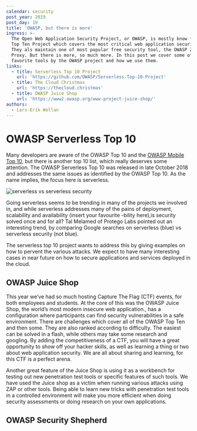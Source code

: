 ```yaml
---
calendar: security
post_year: 2019
post_day: 19
title: 'OWASP, but there is more'
ingress: >-
  The Open Web Application Security Project, or OWASP, is mostly know for it's
  Top Ten Project which covers the most critical web application security risks.
  They als maintain one of most popular free security tool, the OWASP Zed Attack
  Proxy. But there is more, so much more. In this post we cover some of our
  favorite tools by the OWASP project and how we use them.
links:
  - title: Serverless Top 10 Project
    url: 'https://github.com/OWASP/Serverless-Top-10-Project'
  - title: The Cloud Christmas
    url: 'https://thecloud.christmas'
  - title: OWASP Juice Shop
    url: 'https://www2.owasp.org/www-project-juice-shop/'
authors:
  - Lars-Erik Wollan
---
```

# OWASP Serverless Top 10

Many developers are aware of the OWASP Top 10 and the [OWASP Mobile Top 10](https://security.christmas/2019/7/), but there is another top 10 list, which really deserves some attention. The OWASP Serverless Top 10 was released in late October 2018 and addresses the same issues as identified by the OWASP Top 10. As the name implies, the focus here is serverless.

![](/assets/serverless-vs-serverless-security.png "serverless vs serverless security")

Going serverless seems to be trending in many of the projects we involved in, and while serverless addresses many of the pains of deployment, scalability and availability (insert your favourite -bility here),is security solved once and for all? Tal Melamed of Protego Labs pointed out an interesting trend, by comparing Google searches on serverless (blue) vs serverless security (not blue).

The serverless top 10 project wants to address this by giving examples on how to pervent the various attacks. We expect to have many interesting cases in near future on how to secure applications and services deployed in the cloud.

## OWASP Juice Shop
This year we’ve had so much hosting Capture The Flag (CTF) events, for both employees and students. At the core of this was the OWASP Juice Shop, the world’s most modern insecure web application., has a configuration where participants can find security vulnerabilities in a safe environment. There are challenges which cover all of the OWASP Top Ten and then some. They are also ranked according to difficulty. The easiest can be solved in a flash, while others may take some research and googling. By adding the competitiveness of a CTF, you will have a great opportunity to show off your hacker skills, as well as learning a thing or two about web application security. We are all about sharing and learning, for this CTF is a perfect arena.

Another great feature of the Juice Shop is using it as a workbench for testing out new penetration test tools or specific features of such tools. We have used the Juice shop as a victim when running various attacks using ZAP or other tools. Being able to learn new tricks with penetration test tools in a controlled environment will make you more efficient when doing security assessments or doing research on your own applications.

## OWASP Security Shepherd
